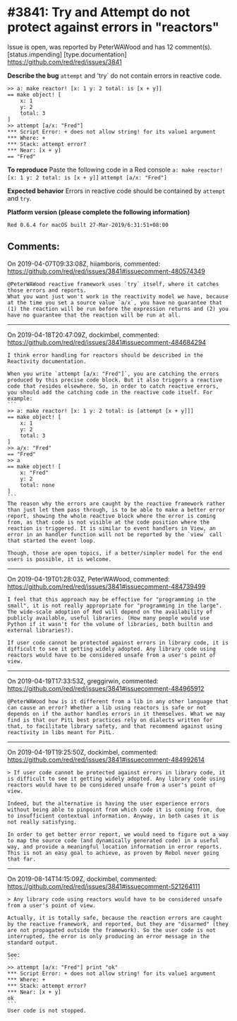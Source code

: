 
#3841: Try and Attempt do not protect against errors in "reactors"
================================================================================
Issue is open, was reported by PeterWAWood and has 12 comment(s).
[status.impending] [type.documentation]
<https://github.com/red/red/issues/3841>

**Describe the bug**
`attempt` and 'try` do not contain errors in reactive code.
```text
>> a: make reactor! [x: 1 y: 2 total: is [x + y]]
== make object! [
    x: 1
    y: 2
    total: 3
]
>> attempt [a/x: "Fred"]
*** Script Error: + does not allow string! for its value1 argument
*** Where: +
*** Stack: attempt error? 
*** Near: [x + y]
== "Fred"
```
**To reproduce**
Paste the following code in a Red console
`a: make reactor! [x: 1 y: 2 total: is [x + y]]`
`attempt [a/x: "Fred"]`

**Expected behavior**
Errors in reactive code should be contained by `attempt` and `try`.

**Platform version (please complete the following information)**

```
Red 0.6.4 for macOS built 27-Mar-2019/6:31:51+08:00
```



Comments:
--------------------------------------------------------------------------------

On 2019-04-07T09:33:08Z, hiiamboris, commented:
<https://github.com/red/red/issues/3841#issuecomment-480574349>

    @PeterWAWood reactive framework uses `try` itself, where it catches those errors and reports.
    What you want just won't work in the reactivity model we have, because at the time you set a source value `a/x`, you have no guarantee that (1) the reaction will be run before the expression returns and (2) you have no guarantee that the reaction will be run at all.

--------------------------------------------------------------------------------

On 2019-04-18T20:47:09Z, dockimbel, commented:
<https://github.com/red/red/issues/3841#issuecomment-484684294>

    I think error handling for reactors should be described in the Reactivity documentation.
    
    When you write `attempt [a/x: "Fred"]`, you are catching the errors produced by this precise code block. But it also triggers a reactive code that resides elsewhere. So, in order to catch reactive errors, you should add the catching code in the reactive code itself. For example:
    ```
    >> a: make reactor! [x: 1 y: 2 total: is [attempt [x + y]]]
    == make object! [
        x: 1
        y: 2
        total: 3
    ]
    >> a/x: "Fred"
    == "Fred"
    >> a
    == make object! [
        x: "Fred"
        y: 2
        total: none
    ]
    ```
    The reason why the errors are caught by the reactive framework rather than just let them pass through, is to be able to make a better error report, showing the whole reactive block where the error is coming from, as that code is not visible at the code position where the reaction is triggered. It is similar to event handlers in View, an error in an handler function will not be reported by the `view` call that started the event loop.
    
    Though, those are open topics, if a better/simpler model for the end users is possible, it is welcome.

--------------------------------------------------------------------------------

On 2019-04-19T01:28:03Z, PeterWAWood, commented:
<https://github.com/red/red/issues/3841#issuecomment-484739499>

    I feel that this approach may be effective for "programming in the small", it is not really appropriate for "programming in the large". The wide-scale adoption of Red will depend on the availability of publicly available, useful libraries. (How many people would use Python if it wasn't for the volume of libraries, both builtin and external libraries?). 
    
    If user code cannot be protected against errors in library code, it is difficult to see it getting widely adopted. Any library code using reactors would have to be considered unsafe from a user's point of view.

--------------------------------------------------------------------------------

On 2019-04-19T17:33:53Z, greggirwin, commented:
<https://github.com/red/red/issues/3841#issuecomment-484965912>

    @PeterWAWood how is it different from a lib in any other language that can cause an error? Whether a lib using reactors is safe or not depends on if the author handles errors in it themselves. What we may find is that our PitL best practices rely on dialects written for that, to facilitate library safety, and that recommend against using reactivity in libs meant for PitL.

--------------------------------------------------------------------------------

On 2019-04-19T19:25:50Z, dockimbel, commented:
<https://github.com/red/red/issues/3841#issuecomment-484992614>

    > If user code cannot be protected against errors in library code, it is difficult to see it getting widely adopted. Any library code using reactors would have to be considered unsafe from a user's point of view.
    
    Indeed, but the alternative is having the user experience errors without being able to pinpoint from which code it is coming from, due to insufficient contextual information. Anyway, in both cases it is not really satisfying.
    
    In order to get better error report, we would need to figure out a way to map the source code (and dynamically generated code) in a useful way, and provide a meaningful location information in error reports. This is not an easy goal to achieve, as proven by Rebol never going that far.

--------------------------------------------------------------------------------

On 2019-08-14T14:15:09Z, dockimbel, commented:
<https://github.com/red/red/issues/3841#issuecomment-521264111>

    > Any library code using reactors would have to be considered unsafe from a user's point of view.
    
    Actually, it is totally safe, because the reaction errors are caught by the reactive framework, and reported, but they are "disarmed" (they are not propagated outside the framework). So the user code is not interrupted, the error is only producing an error message in the standard output. 
    
    See:
    ```
    >> attempt [a/x: "Fred"] print "ok"
    *** Script Error: + does not allow string! for its value1 argument
    *** Where: +
    *** Stack: attempt error? 
    *** Near: [x + y]
    ok
    ```
    User code is not stopped.

